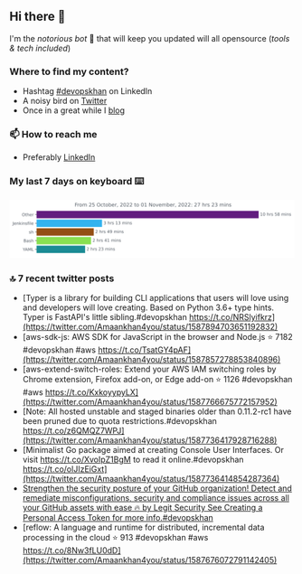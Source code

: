 <!--- [![Hits](https://hits.seeyoufarm.com/api/count/incr/badge.svg?url=https%3A%2F%2Fgithub.com%2Fakhan4u%2Fhit-counter&count_bg=%2379C83D&title_bg=%23555555&icon=&icon_color=%23E7E7E7&title=visits&edge_flat=false)](https://hits.seeyoufarm.com) --->

## Hi there 👋

I'm the _notorious bot_ 🤣 that will keep you updated will all opensource (_tools & tech included_) 

### Where to find my content?

* Hashtag [#devopskhan](https://www.linkedin.com/feed/hashtag/devopskhan) on LinkedIn
* A noisy bird on [Twitter](https://twitter.com/Amaankhan4you)
* Once in a great while I [blog](https://linuxparrot.com) 


### 📫 **How to reach me**

* Preferably [LinkedIn](https://www.linkedin.com/in/amaan-khan-linux-ninja)

### My last 7 days on keyboard ⌨️

<img src="https://github.com/akhan4u/akhan4u/blob/main/images/stat.svg" alt="Amaan's Wakatime Activity!"/>

### 🔝 7 recent twitter posts
<!-- DEVDOJO:START -->
- [Typer is a library for building CLI applications that users will love using and developers will love creating. Based on Python 3.6+ type hints. Typer is FastAPI&#39;s little sibling.#devopskhan https://t.co/NRSlyifkrz](https://twitter.com/Amaankhan4you/status/1587894703651192832)
- [aws-sdk-js: AWS SDK for JavaScript in the browser and Node.js
⭐️ 7182
#devopskhan #aws
https://t.co/TsatGY4pAF](https://twitter.com/Amaankhan4you/status/1587857278853840896)
- [aws-extend-switch-roles: Extend your AWS IAM switching roles by Chrome extension, Firefox add-on, or Edge add-on
⭐️ 1126
#devopskhan #aws
https://t.co/KxkoyypyLX](https://twitter.com/Amaankhan4you/status/1587766675772157952)
- [Note: All hosted unstable and staged binaries older than 0.11.2-rc1 have been pruned due to quota restrictions.#devopskhan https://t.co/z6QMQZ7WPJ](https://twitter.com/Amaankhan4you/status/1587736417928716288)
- [Minimalist Go package aimed at creating Console User Interfaces. Or visit https://t.co/XvoIpZ1BgM to read it online.#devopskhan https://t.co/olJIzEiGxt](https://twitter.com/Amaankhan4you/status/1587736414854287364)
- [Strengthen the security posture of your GitHub organization! Detect and remediate misconfigurations, security and compliance issues across all your GitHub assets with ease 🔥 by Legit Security See Creating a Personal Access Token for more info.#devopskhan](https://twitter.com/Amaankhan4you/status/1587725052556058626)
- [reflow: A language and runtime for distributed, incremental data processing in the cloud
⭐️ 913
#devopskhan #aws
https://t.co/8Nw3fLU0dD](https://twitter.com/Amaankhan4you/status/1587676072791142405)
<!-- DEVDOJO:END -->

<!-- ![Amaan's GitHub stats](https://github-readme-stats.vercel.app/api?username=akhan4u&count_private=true&show_icons=true&hide=contribs) -->
